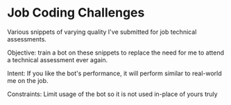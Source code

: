 # Job Coding Challenges

Various snippets of varying quality I've submitted for job technical assessments.

Objective: train a bot on these snippets to replace the need for me to attend a technical assessment ever again.

Intent: If you like the bot's performance, it will perform similar to real-world me on the job.

Constraints: Limit usage of the bot so it is not used in-place of yours truly